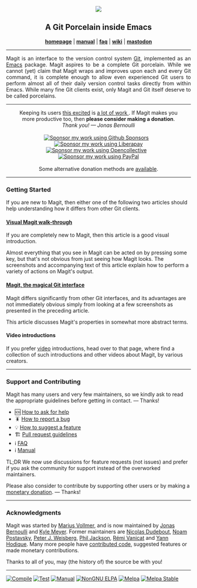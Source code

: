 <div align="center"><img src="https://magit.vc/assets/magit-168x200px.png"/></div>
<h2 align="center">A Git Porcelain inside Emacs</h2>
<p align="center">
  <a href="https://magit.vc"><b>homepage</b></a> |
  <a href="https://magit.vc/manual"><b>manual</b></a> |
  <a href="https://magit.vc/manual/magit/FAQ.html"><b>faq</b></a> |
  <a href="https://github.com/magit/magit/wiki"><b>wiki</b></a> |
  <a href="https://emacs.ch/@tarsius"><b>mastodon</b></a>
</p>
<hr>

<p align="justify">
  Magit is an interface to the version control system
  <a href="https://git-scm.com">Git</a>, implemented as an
  <a href="https://www.gnu.org/software/emacs">Emacs</a> package.
  Magit aspires to be a complete Git porcelain.  While we cannot
  (yet) claim that Magit wraps and improves upon each and every Git
  command, it is complete enough to allow even experienced Git users
  to perform almost all of their daily version control tasks directly
  from within Emacs.  While many fine Git clients exist, only Magit
  and Git itself deserve to be called porcelains.
</p>
<hr>

<div align="center">
  Keeping its users <a href= "https://magit.vc/quotes/">this excited</a> is
  <a href="https://magit.vc/stats/magit/authors.html#cumulated_added_lines_of_code_per_author">
    a lot of work
  </a>.
  If Magit makes you <br> more productive too,
  then <b>please consider making a donation</b>.
</div>
<div align="center">
  <em>Thank you! &mdash; Jonas Bernoulli</em>
</div>
<br>
<div align="center">
  <a href="https://github.com/sponsors/tarsius/">
    <img title="Sponsor my work using Github Sponsors"
         alt="Sponsor my work using Github Sponsors"
         src="https://magit.vc/assets/donate/github-sponsors-50px.png"></a>
  &nbsp;&nbsp;
  <a href="https://liberapay.com/magit/">
    <img title="Sponsor my work using Liberapay"
         alt="Sponsor my work using Liberapay"
         src="https://magit.vc/assets/donate/liberapay-50px.png"></a>
  <br>
  <a href="https://opencollective.com/magit/">
    <img title="Sponsor my work using Opencollective"
         alt="Sponsor my work using Opencollective"
         src="https://magit.vc/assets/donate/opencollective-50px.png"></a>
  &nbsp;&nbsp;
  <a href="https://magit.vc/donate/paypal.html">
    <img title="Sponsor my work using PayPal"
         alt="Sponsor my work using PayPal"
         src="https://magit.vc/assets/donate/paypal-50px.png"></a>
</div>
<br>
<div align="center">
  Some alternative donation methods are <a href="https://magit.vc/donate/">available</a>.
</div>
<hr>

### Getting Started

If you are new to Magit, then either one of the following two
articles should help understanding how it differs from other Git
clients.

#### [Visual Magit walk-through](https://emacsair.me/2017/09/01/magit-walk-through)

If you are completely new to Magit, then this article is a good
visual introduction.

Almost everything that you see in Magit can be acted on by pressing
some key, but that's not obvious from just seeing how Magit looks.
The screenshots and accompanying text of this article explain how to
perform a variety of actions on Magit's output.

#### [Magit, the magical Git interface](https://emacsair.me/2017/09/01/the-magical-git-interface)

Magit differs significantly from other Git interfaces, and its
advantages are not immediately obvious simply from looking at a few
screenshots as presented in the preceding article.

This article discusses Magit's properties in somewhat more abstract
terms.

#### Video introductions

If you prefer [video](https://magit.vc/screencasts/) introductions,
head over to that page, where find a collection of such introductions
and other videos about Magit, by various creators.

***
### Support and Contributing

Magit has many users and very few maintainers, so we kindly ask to read
the appropriate guidelines before getting in contact. &mdash; Thanks!

- 🆘 [How to ask for help](https://github.com/magit/magit/discussions/4630)
- 🪳 [How to report a bug](https://github.com/magit/magit/wiki/How-to-report-a-bug)
- 💡 [How to suggest a feature](https://github.com/magit/magit/discussions/4631)
- 🏗️ [Pull request guidelines](https://github.com/magit/magit/wiki/Pull-request-guidelines)
- ℹ️ [FAQ](https://magit.vc/manual/magit/FAQ.html)
- ℹ️ [Manual](https://magit.vc/manual/magit)

TL;DR We now use discussions for feature requests (not issues) and prefer
if you ask the community for support instead of the overworked maintainers.

Please also consider to contribute by supporting other users or by making
a [monetary donation](https://magit.vc/donate). &mdash; Thanks!

***
### Acknowledgments

Magit was started by [Marius Vollmer][marius], and is now maintained by
[Jonas Bernoulli][jonas] and [Kyle Meyer][kyle].  Former maintainers are
[Nicolas Dudebout][nicolas], [Noam Postavsky][noam],
[Peter J. Weisberg][peter], [Phil Jackson][phil], [Rémi Vanicat][remi] and
[Yann Hodique][yann].  Many more people have [contributed code][authors],
suggested features or made monetary contributions.

Thanks to all of you, may (the history of) the source be with you!

***
[![Compile](https://github.com/magit/magit/actions/workflows/compile.yml/badge.svg)](https://github.com/magit/magit/actions/workflows/compile.yml)
[![Test](https://github.com/magit/magit/actions/workflows/test.yml/badge.svg)](https://github.com/magit/magit/actions/workflows/test.yml)
[![Manual](https://github.com/magit/magit/actions/workflows/manual.yml/badge.svg)](https://github.com/magit/magit/actions/workflows/manual.yml)
[![NonGNU ELPA](https://elpa.nongnu.org/nongnu/magit.svg)](https://elpa.nongnu.org/nongnu/magit.html)
[![Melpa](https://melpa.org/packages/magit-badge.svg)](https://melpa.org/#/magit)
[![Melpa Stable](https://stable.melpa.org/packages/magit-badge.svg)](https://stable.melpa.org/#/magit)


[authors]: https://magit.vc/stats/magit/authors.html
[jonas]:   https://emacsair.me
[kyle]:    https://kyleam.com
[marius]:  https://github.com/mvollmer
[nicolas]: http://dudebout.com
[noam]:    https://github.com/npostavs
[peter]:   https://github.com/pjweisberg
[phil]:    https://github.com/philjackson
[remi]:    https://github.com/vanicat
[yann]:    http://www.hodique.info
